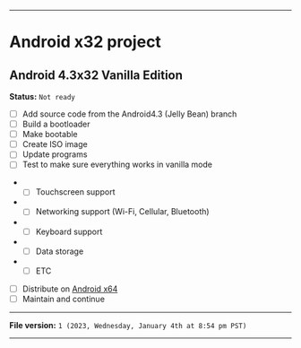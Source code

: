 
***

# Android x32 project

## Android 4.3x32 Vanilla Edition

**Status:** `Not ready`

- [ ] Add source code from the Android4.3 (Jelly Bean) branch
- [ ] Build a bootloader
- [ ] Make bootable
- [ ] Create ISO image
- [ ] Update programs
- [ ] Test to make sure everything works in vanilla mode
- - [ ] Touchscreen support
- - [ ] Networking support (Wi-Fi, Cellular, Bluetooth)
- - [ ] Keyboard support
- - [ ] Data storage
- - [ ] ETC
- [ ] Distribute on [Android x64](https://archive.org/details/@android-x64)
- [ ] Maintain and continue

***

**File version:** `1 (2023, Wednesday, January 4th at 8:54 pm PST)`

***
